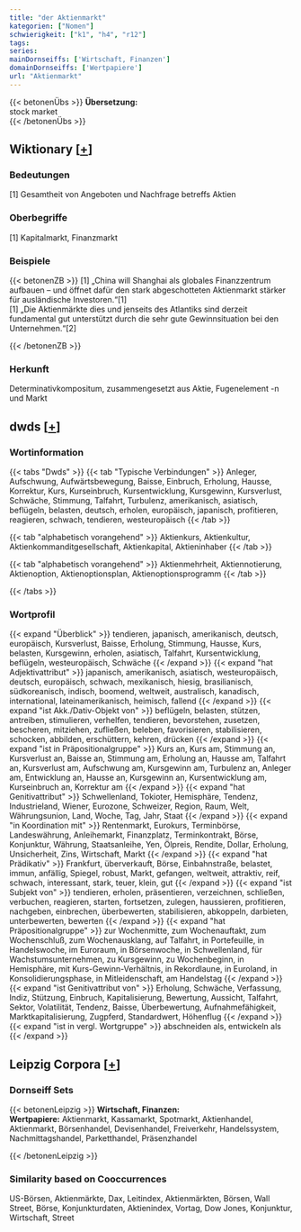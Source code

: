```yaml
---
title: "der Aktienmarkt"
kategorien: ["Nomen"]
schwierigkeit: ["k1", "h4", "r12"]
tags:
series:
mainDornseiffs: ['Wirtschaft, Finanzen']
domainDornseiffs: ['Wertpapiere']
url: "Aktienmarkt"
---
```


{{< betonenÜbs >}}
**Übersetzung:**  
stock market  
{{< /betonenÜbs >}}

## Wiktionary [[+](https://de.wiktionary.org/wiki/Aktienmarkt)]

### Bedeutungen
[1] Gesamtheit von Angeboten und Nachfrage betreffs Aktien  

### Oberbegriffe
[1] Kapitalmarkt, Finanzmarkt  

### Beispiele
{{< betonenZB >}}
[1] „China will Shanghai als globales Finanzzentrum aufbauen – und öffnet dafür den stark abgeschotteten Aktienmarkt stärker für ausländische Investoren.“[1]  
[1] „Die Aktienmärkte dies und jenseits des Atlantiks sind derzeit fundamental gut unterstützt durch die sehr gute Gewinnsituation bei den Unternehmen.“[2]  

{{< /betonenZB >}}
### Herkunft
Determinativkompositum, zusammengesetzt aus Aktie, Fugenelement -n und Markt  



## dwds [[+](https://www.dwds.de/wb/Aktienmarkt)]

### Wortinformation
{{< tabs "Dwds" >}}
{{< tab "Typische Verbindungen" >}}
Anleger, Aufschwung, Aufwärtsbewegung, Baisse, Einbruch, Erholung, Hausse, Korrektur, Kurs, Kurseinbruch, Kursentwicklung, Kursgewinn, Kursverlust, Schwäche, Stimmung, Talfahrt, Turbulenz, amerikanisch, asiatisch, beflügeln, belasten, deutsch, erholen, europäisch, japanisch, profitieren, reagieren, schwach, tendieren, westeuropäisch
{{< /tab >}}

{{< tab "alphabetisch vorangehend" >}}
Aktienkurs, Aktienkultur, Aktienkommanditgesellschaft, Aktienkapital, Aktieninhaber
{{< /tab >}}

{{< tab "alphabetisch vorangehend" >}}
Aktienmehrheit, Aktiennotierung, Aktienoption, Aktienoptionsplan, Aktienoptionsprogramm
{{< /tab >}}

{{< /tabs >}}

### Wortprofil
{{< expand "Überblick" >}} tendieren, japanisch, amerikanisch, deutsch, europäisch, Kursverlust, Baisse, Erholung, Stimmung, Hausse, Kurs, belasten, Kursgewinn, erholen, asiatisch, Talfahrt, Kursentwicklung, beflügeln, westeuropäisch, Schwäche {{< /expand >}}
{{< expand "hat Adjektivattribut" >}} japanisch, amerikanisch, asiatisch, westeuropäisch, deutsch, europäisch, schwach, mexikanisch, hiesig, brasilianisch, südkoreanisch, indisch, boomend, weltweit, australisch, kanadisch, international, lateinamerikanisch, heimisch, fallend {{< /expand >}}
{{< expand "ist Akk./Dativ-Objekt von" >}} beflügeln, belasten, stützen, antreiben, stimulieren, verhelfen, tendieren, bevorstehen, zusetzen, bescheren, mitziehen, zufließen, beleben, favorisieren, stabilisieren, schocken, abbilden, erschüttern, kehren, drücken {{< /expand >}}
{{< expand "ist in Präpositionalgruppe" >}} Kurs an, Kurs am, Stimmung an, Kursverlust an, Baisse an, Stimmung am, Erholung an, Hausse am, Talfahrt an, Kursverlust am, Aufschwung am, Kursgewinn am, Turbulenz an, Anleger am, Entwicklung an, Hausse an, Kursgewinn an, Kursentwicklung am, Kurseinbruch an, Korrektur am {{< /expand >}}
{{< expand "hat Genitivattribut" >}} Schwellenland, Tokioter, Hemisphäre, Tendenz, Industrieland, Wiener, Eurozone, Schweizer, Region, Raum, Welt, Währungsunion, Land, Woche, Tag, Jahr, Staat {{< /expand >}}
{{< expand "in Koordination mit" >}} Rentenmarkt, Eurokurs, Terminbörse, Landeswährung, Anleihemarkt, Finanzplatz, Terminkontrakt, Börse, Konjunktur, Währung, Staatsanleihe, Yen, Ölpreis, Rendite, Dollar, Erholung, Unsicherheit, Zins, Wirtschaft, Markt {{< /expand >}}
{{< expand "hat Prädikativ" >}} Frankfurt, überverkauft, Börse, Einbahnstraße, belastet, immun, anfällig, Spiegel, robust, Markt, gefangen, weltweit, attraktiv, reif, schwach, interessant, stark, teuer, klein, gut {{< /expand >}}
{{< expand "ist Subjekt von" >}} tendieren, erholen, präsentieren, verzeichnen, schließen, verbuchen, reagieren, starten, fortsetzen, zulegen, haussieren, profitieren, nachgeben, einbrechen, überbewerten, stabilisieren, abkoppeln, darbieten, unterbewerten, bewerten {{< /expand >}}
{{< expand "hat Präpositionalgruppe" >}} zur Wochenmitte, zum Wochenauftakt, zum Wochenschluß, zum Wochenausklang, auf Talfahrt, in Portefeuille, in Handelswoche, im Euroraum, in Börsenwoche, in Schwellenland, für Wachstumsunternehmen, zu Kursgewinn, zu Wochenbeginn, in Hemisphäre, mit Kurs-Gewinn-Verhältnis, in Rekordlaune, in Euroland, in Konsolidierungsphase, in Mitleidenschaft, am Handelstag {{< /expand >}}
{{< expand "ist Genitivattribut von" >}} Erholung, Schwäche, Verfassung, Indiz, Stützung, Einbruch, Kapitalisierung, Bewertung, Aussicht, Talfahrt, Sektor, Volatilität, Tendenz, Baisse, Überbewertung, Aufnahmefähigkeit, Marktkapitalisierung, Zugpferd, Standardwert, Höhenflug {{< /expand >}}
{{< expand "ist in vergl. Wortgruppe" >}} abschneiden als, entwickeln als {{< /expand >}}

## Leipzig Corpora [[+](https://corpora.uni-leipzig.de/en/res?word=Aktienmarkt&corpusId=deu_newscrawl-public_2018)]

### Dornseiff Sets
{{< betonenLeipzig >}}
**Wirtschaft, Finanzen:**  
**Wertpapiere:** Aktienmarkt, Kassamarkt, Spotmarkt, Aktienhandel, Aktienmarkt, Börsenhandel, Devisenhandel, Freiverkehr, Handelssystem, Nachmittagshandel, Parketthandel, Präsenzhandel  

{{< /betonenLeipzig >}}

### Similarity based on Cooccurrences
US-Börsen, Aktienmärkte, Dax, Leitindex, Aktienmärkten, Börsen, Wall Street, Börse, Konjunkturdaten, Aktienindex, Vortag, Dow Jones, Konjunktur, Wirtschaft, Street


